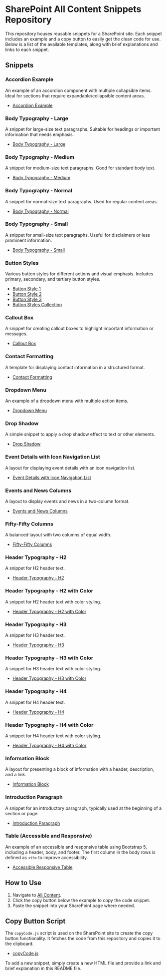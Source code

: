 # SharePoint All Content Snippets Repository

This repository houses reusable snippets for a SharePoint site. Each snippet includes an example and a copy button to easily get the clean code for use. Below is a list of the available templates, along with brief explanations and links to each snippet.

## Snippets

### Accordion Example
An example of an accordion component with multiple collapsible items. Ideal for sections that require expandable/collapsible content areas.
- [Accordion Example](accordion-example.html)

### Body Typography - Large
A snippet for large-size text paragraphs. Suitable for headings or important information that needs emphasis.
- [Body Typography - Large](body-typography-large.html)

### Body Typography - Medium
A snippet for medium-size text paragraphs. Good for standard body text.
- [Body Typography - Medium](body-typography-medium.html)

### Body Typography - Normal
A snippet for normal-size text paragraphs. Used for regular content areas.
- [Body Typography - Normal](body-typography-normal.html)

### Body Typography - Small
A snippet for small-size text paragraphs. Useful for disclaimers or less prominent information.
- [Body Typography - Small](body-typography-small.html)

### Button Styles
Various button styles for different actions and visual emphasis. Includes primary, secondary, and tertiary button styles.
- [Button Style 1](button1.html)
- [Button Style 2](button2.html)
- [Button Style 3](button3.html)
- [Button Styles Collection](buttons.html)

### Callout Box
A snippet for creating callout boxes to highlight important information or messages.
- [Callout Box](callout-box.html)

### Contact Formatting
A template for displaying contact information in a structured format.
- [Contact Formatting](contact-formatting.html)

### Dropdown Menu
An example of a dropdown menu with multiple action items.
- [Dropdown Menu](dropdown-menu.html)

### Drop Shadow
A simple snippet to apply a drop shadow effect to text or other elements.
- [Drop Shadow](drop-shadow.html)

### Event Details with Icon Navigation List
A layout for displaying event details with an icon navigation list.
- [Event Details with Icon Navigation List](event-details-icon-nav-list.html)

### Events and News Columns
A layout to display events and news in a two-column format.
- [Events and News Columns](events-news-columns.html)

### Fifty-Fifty Columns
A balanced layout with two columns of equal width.
- [Fifty-Fifty Columns](fifty-fifty-columns.html)

### Header Typography - H2
A snippet for H2 header text.
- [Header Typography - H2](header-typography-h2.html)

### Header Typography - H2 with Color
A snippet for H2 header text with color styling.
- [Header Typography - H2 with Color](header-typography-h2-color.html)

### Header Typography - H3
A snippet for H3 header text.
- [Header Typography - H3](header-typography-h3.html)

### Header Typography - H3 with Color
A snippet for H3 header text with color styling.
- [Header Typography - H3 with Color](header-typography-h3-color.html)

### Header Typography - H4
A snippet for H4 header text.
- [Header Typography - H4](header-typography-h4.html)

### Header Typography - H4 with Color
A snippet for H4 header text with color styling.
- [Header Typography - H4 with Color](header-typography-h4-color.html)

### Information Block
A layout for presenting a block of information with a header, description, and a link.
- [Information Block](information-block.html)

### Introduction Paragraph
A snippet for an introductory paragraph, typically used at the beginning of a section or page.
- [Introduction Paragraph](intro-paragraph.html)

### Table (Accessible and Responsive)
An example of an accessible and responsive table using Bootstrap 5, including a header, body, and footer. The first column in the body rows is defined as `<th>` to improve accessibility.
- [Accessible Responsive Table](table.html)

## How to Use
1. Navigate to [All Content](https://marylandpublicschools.org/Pages/all-content.aspx).
2. Click the copy button below the example to copy the code snippet.
3. Paste the snippet into your SharePoint page where needed.

## Copy Button Script
The `copyCode.js` script is used on the SharePoint site to create the copy button functionality. It fetches the code from this repository and copies it to the clipboard.

- [copyCode.js](copyCode.js)

To add a new snippet, simply create a new HTML file and provide a link and brief explanation in this README file.

